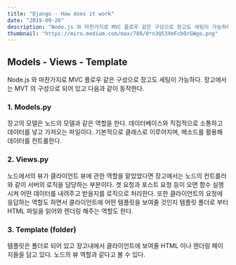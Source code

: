 ```yaml
---
title: "Django - How does it work"
date: "2019-09-20"
description: "Node.js 와 마찬가지로 MVC 플로우 같은 구성으로 장고도 세팅이 가능하다. 장고에서는 MVT 의 구성으로 되어 있고 다음과 같이 동작한다."
thumbnail: "https://miro.medium.com/max/780/0*n3Q53XmFcbOrGWgo.png"
---
```


## Models - Views - Template

Node.js 와 마찬가지로 MVC 플로우 같은 구성으로 장고도 세팅이 가능하다. 장고에서는 MVT 의 구성으로 되어 있고 다음과 같이 동작한다.

### 1. Models.py

장고의 모델은 노드의 모델과 같은 역할을 한다. 데이터베이스와 직접적으로 소통하고 데이터를 넣고 가져오는 파일이다. 기본적으로 클래스로 이루어지며, 메소드를 활용해 데이터를 컨트롤한다.

### 2. Views.py

노드에서의 뷰가 클라이언트 뷰에 관한 역할을 맡았었다면 장고에서는 노드의 컨트롤러와 같이 서버의 로직을 담당하는 부분이다. 겟 요청과 포스트 요청 등이 오면 함수 실행 시켜 어떤 데이터를 내려주고 받을지를 로직으로 처리한다. 또한 클라이언트의 요청에 응답하는 역할도 하면서 클라이언트에 어떤 템플릿을 보여줄 것인지 템플릿 폴더로 부터 HTML 파일을 읽어와 렌더링 해주는 역할도 한다.

### 3. Template (folder)

템플릿은 폴더로 되어 있고 장고내에서 클라이언트에 보여줄 HTML 이나 렌더링 페이지들을 담고 있다. 노드의 뷰 역할과 같다고 볼 수 있다.
